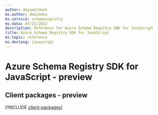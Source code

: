 ```yaml
---
author: deyaaeldeen
ms.author: dealmaha
ms.service: schemaregistry
ms.data: 07/21/2022
description: Reference for Azure Schema Registry SDK for JavaScript
title: Azure Schema Registry SDK for JavaScript
ms.topic: reference
ms.devlang: javascript
---
```

# Azure Schema Registry SDK for JavaScript - preview

## Client packages - preview
[!INCLUDE [client-packages](schema-registry-client-index.md)]